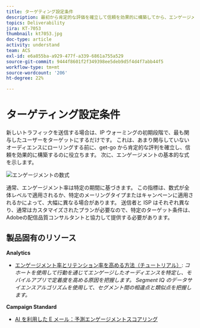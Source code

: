 ```yaml
---
title: ターゲティング設定条件
description: 最初から肯定的な評価を確立して信頼を効果的に構築してから、エンゲージメントが低いオーディエンスを巻き込む方法を説明します。
topics: Deliverability
jira: KT-7053
thumbnail: kt7053.jpg
doc-type: article
activity: understand
team: ACS
exl-id: e6a855ba-a929-477f-a339-6861a755a529
source-git-commit: 9444f8601f2f349398ee5deb9d5f4d4f7abb44f5
workflow-type: tm+mt
source-wordcount: '206'
ht-degree: 22%

---
```


# ターゲティング設定条件

新しいトラフィックを送信する場合は、IP ウォーミングの初期段階で、最も関与したユーザーをターゲットにするだけです。 これは、あまり関与していないオーディエンスにローリングする前に、get-go から肯定的な評判を確立し、信頼を効果的に構築するのに役立ちます。 次に、エンゲージメントの基本的な式を示します。

![エンゲージメントの数式](../assets/formula-for-enagement.png)

通常、エンゲージメント率は特定の期間に基づきます。 この指標は、数式が全体レベルで適用されるか、特定のメーリングタイプまたはキャンペーンに適用されるかによって、大幅に異なる場合があります。 送信者と ISP はそれぞれ異なり、通常はカスタマイズされたプランが必要なので、特定のターゲット条件は、Adobeの配信品質コンサルタントと協力して提供する必要があります。

## 製品固有のリソース

**Analytics**

* [エンゲージメント率とリテンション率を高める方法（チュートリアル）](https://experienceleague.adobe.com/docs/analytics-learn/tutorials/mobile-app-analytics/measuring-mobile-analytics/how-to-increase-engagement-and-retention-rates.html?lang=en#mobile-app-analytics): *コホートを使用して行動を通じてエンゲージしたオーディエンスを特定し、モバイルアプリで定着度を高める原因を把握します。 Segment IQ のデータサイエンスアルゴリズムを使用して、セグメント間の相違点と類似点を把握します。*

**Campaign Standard**

* [AI を利用した E メール：予測エンゲージメントスコアリング](https://experienceleague.adobe.com/docs/campaign-standard/using/testing-and-sending/preparing-and-testing-messages/predictive.html#predictive-scoring)

